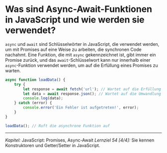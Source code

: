 # Was sind Async-Await-Funktionen in JavaScript und wie werden sie verwendet?

`async` und `await` sind Schlüsselwörter in JavaScript, die verwendet werden, um mit Promises auf eine Weise zu arbeiten, die synchronen Code nachahmt. Eine Funktion, die mit `async` gekennzeichnet ist, gibt immer ein Promise zurück, und das `await`-Schlüsselwort kann nur innerhalb einer `async`-Funktion verwendet werden, um auf die Erfüllung eines Promises zu warten.

```javascript
async function loadData() {
    try {
        let response = await fetch('url'); // Wartet auf die Erfüllung des Fetch-Promises
        let data = await response.json(); // Wartet auf die Umwandlung der Antwort in JSON
        console.log(data);
    } catch (error) {
        console.error('Ein Fehler ist aufgetreten!', error);
    }
}

loadData(); // Ruft die asynchrone Funktion auf
```

---

_Kapitel:_ JavaScript: Promises, Async-Await
_Lernziel 54 \[4/4\]:_ Sie kennen Konstruktoren und Getter/Setter in JavaScript.
